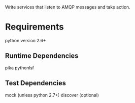 Write services that listen to AMQP messages and take action.

# Requirements

python version 2.6+

## Runtime Dependencies
pika
pythonlsf

## Test Dependencies
mock (unless python 2.7+)
discover (optional)
